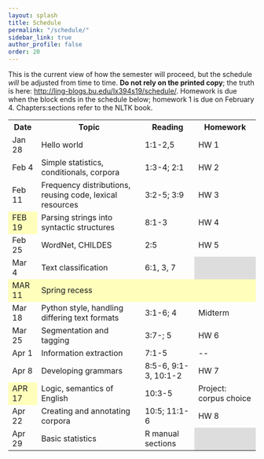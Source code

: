 ```yaml
---
layout: splash
title: Schedule
permalink: "/schedule/"
sidebar_link: true
author_profile: false
order: 20
---
```


This is the current view of how the semester will proceed, but the schedule *will* be adjusted from time to time.
**Do not rely on the printed copy**; the truth is here:
<http://ling-blogs.bu.edu/lx394s19/schedule/>.
Homework is due when the block ends in the schedule below; homework 1 is due on February 4.
Chapters:sections refer to the NLTK book.

<table>
    <tr>
<th>Date</th>
<th>Topic</th>
<th>Reading</th>
<th>Homework</th>
    </tr>
    <tr>
<td>Jan 28</td>
<td>Hello world</td>
<td rowspan="1">1:1-2,5</td>
<td  markdown="1">
HW 1
</td>
    </tr>
    <tr>
<td>Feb 4</td>
<td rowspan="1" markdown="1">
Simple statistics, conditionals, corpora
</td>
<td rowspan="1">1:3-4; 2:1</td>
<td markdown="1">
HW 2
</td>
    </tr>
    <tr>
<td>Feb 11</td>
<td rowspan="1" markdown="1">
Frequency distributions, reusing code, lexical resources
</td>
<td rowspan="1">3:2-5; 3:9</td>
<td markdown="1">
HW 3
</td>
    </tr>
    <tr>
<td colspan="1" style="background-color: #ffb;">FEB 19</td>
<td rowspan="1" markdown="1">
Parsing strings into syntactic structures
</td>
<td rowspan="1">8:1-3</td>
<td markdown="1">
HW 4
</td>
    </tr>
    <tr>
<td>Feb 25</td>
<td rowspan="1" markdown="1">
WordNet, CHILDES
</td>
<td>2:5</td>
<td rowspan="1" markdown="1">
HW 5
</td>
    </tr>
    <tr>
<td>Mar 4</td>
<td rowspan="1" markdown="1">
Text classification
</td>
<td>6:1, 3, 7</td>
<td style="background-color: #ddd"></td>
    </tr>
    <tr>
<td colspan="1" style="background-color: #ffb;">MAR 11</td>
<td rowspan="1" style="background-color: #ffb;">Spring recess</td>
<td colspan="1" style="background-color: #ffb;"></td>
<td colspan="1" style="background-color: #ffb;"></td>
    </tr>
    <tr>
<td>Mar 18</td>
<td rowspan="1" markdown="1">
Python style, handling differing text formats
</td>
<td>3:1-6; 4</td>
<td rowspan="1" markdown="1">
Midterm
</td>
    </tr>
    <tr>
<td>Mar 25</td>
<td rowspan="1" markdown="1">
Segmentation and tagging
</td>
<td>3:7-; 5</td>
<td markdown="1">
HW 6
</td>
    </tr>
    <tr>
<td>Apr 1</td>
<td rowspan="1" markdown="1">
Information extraction
</td>
<td>7:1-5</td>
<td markdown="1">
--
</td>
    </tr>
    <tr>
<td>Apr 8</td>
<td>Developing grammars</td>
<td>8:5-6, 9:1-3, 10:1-2</td>
<td markdown="1">
HW 7
</td>
    </tr>
    <tr>
<td colspan="1" style="background-color: #ffb;">APR 17</td>
<td rowspan="1">Logic, semantics of English</td>
<td>10:3-5</td>
<td markdown="1">
Project: corpus choice
</td>
    </tr>
    <tr>
<td>Apr 22</td>
<td  markdown="1">
Creating and annotating corpora
</td>
<td>10:5; 11:1-6</td>
<td markdown="1">
HW 8
</td>
    </tr>
    <tr>
<td>Apr 29</td>
<td>Basic statistics</td>
<td>R manual sections</td>
<td colspan="1" style="background-color: #ddd;"></td>
    </tr>
</table>
